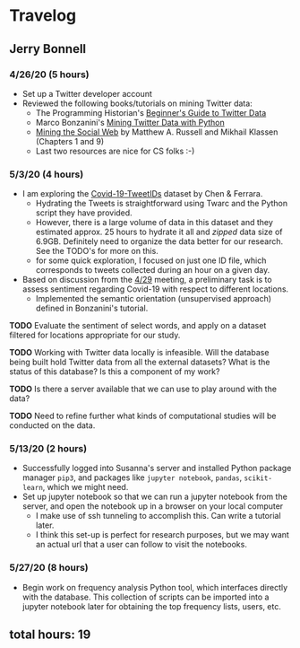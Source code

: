 # Travelog 

## Jerry Bonnell

### 4/26/20 (5 hours)

* Set up a Twitter developer account
* Reviewed the following books/tutorials on mining Twitter data: 
    - The Programming Historian's [Beginner's Guide to Twitter Data](https://programminghistorian.org/en/lessons/beginners-guide-to-twitter-data)
    - Marco Bonzanini's [Mining Twitter Data with Python](https://marcobonzanini.com/2015/03/02/mining-twitter-data-with-python-part-1/)  
    - [Mining the Social Web](https://www.amazon.com/Mining-Social-Web-Facebook-Instagram-ebook/dp/B07L46FZ8Y/ref=sr_1_1?dchild=1&keywords=o+reiley+mining+the+social+web&qid=1588566463&sr=8-1) by Matthew A. Russell and Mikhail Klassen (Chapters 1 and 9)
    - Last two resources are nice for CS folks :-)

### 5/3/20 (4 hours)

* I am exploring the [Covid-19-TweetIDs](https://github.com/echen102/COVID-19-TweetIDs) dataset by Chen & Ferrara. 
    - Hydrating the Tweets is straightforward using Twarc and the Python script they have provided. 
    - However, there is a large volume of data in this dataset and they estimated approx. 25 hours to hydrate it all and *zipped* data size of 6.9GB. Definitely need to organize the data better for our research. See the TODO's for more on this. 
    - for some quick exploration, I focused on just one ID file, which corresponds to tweets collected during an hour on a given day.  
* Based on discussion from the [4/29](https://github.com/dh-miami/narratives_covid19/blob/master/travelogs/Minutes-04-29-2020.md) meeting, a preliminary task is to assess sentiment regarding Covid-19 with respect to different locations. 
    - Implemented the semantic orientation (unsupervised approach) defined in Bonzanini's tutorial. 
     
__TODO__ Evaluate the sentiment of select words, and apply on a dataset filtered for locations appropriate for our study.   

__TODO__ Working with Twitter data locally is infeasible. Will the database being built hold Twitter data from all the external datasets? What is the status of this database? Is this a component of my work?

__TODO__ Is there a server available that we can use to play around with the data? 

__TODO__ Need to refine further what kinds of computational studies will be conducted on the data.     

### 5/13/20 (2 hours)

* Successfully logged into Susanna's server and installed Python package manager `pip3`, 
and packages like `jupyter notebook`, `pandas`, `scikit-learn`, which we might need.
* Set up jupyter notebook so that we can run a jupyter notebook from the server, and open 
the notebook up in a browser on your local computer 
  - I make use of ssh tunneling to accomplish this. Can write a tutorial later.
  - I think this set-up is perfect for research purposes, but we may want an actual url
    that a user can follow to visit the notebooks.  

### 5/27/20 (8 hours)

* Begin work on frequency analysis Python tool, which interfaces directly with the database. 
This collection of scripts can be imported into a jupyter notebook later for obtaining
the top frequency lists, users, etc. 

## total hours: 19
